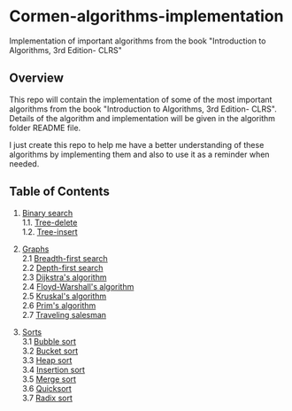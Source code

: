 # Cormen-algorithms-implementation
Implementation of important algorithms from the book  "Introduction to Algorithms, 3rd Edition- CLRS"

## Overview

This repo will contain the implementation of some of the most important algorithms from the book  "Introduction to Algorithms, 3rd Edition- CLRS". Details of the algorithm and implementation will be given in the algorithm folder README file.

I just create this repo to help me have a better understanding of these algorithms by implementing them and also to use it as a reminder when needed.

## Table of Contents
1. [Binary search](./Binary\search)   
  1.1. [Tree-delete](./Binary\search/Tree-delete/README.md)   
  1.2. [Tree-insert](./Binary\search/Tree-insert/README.md)   
  
2. [Graphs](./Graphs)   
  2.1 [Breadth-first search](./Graphs/Breadth-first\search/README.md)   
  2.2 [Depth-first search](./Graphs/Depth-first\search/README.md)   
  2.3 [Dijkstra's algorithm](./Graphs/Dijkstra's\algorithm/README.md)   
  2.4 [Floyd-Warshall's algorithm](./Graphs/Floyd-Warshall/README.md)    
  2.5 [Kruskal's algorithm](./Graphs/Kruskal's\algorithm/README.md)   
  2.6 [Prim's algorithm](./Graphs/Prim's\algorithm/README.md)    
  2.7 [Traveling salesman](./Graphs/Traveling\salesman/README.md)   
  
3. [Sorts](./Sorts)   
  3.1 [Bubble sort](./Sorts/Bubble\sort/README.md)   
  3.2 [Bucket sort](./Sorts/Bucket\sort/README.md)  
  3.3 [Heap sort](./Sorts/Heapsort/README.md)   
  3.4 [Insertion sort](./Sorts/Insertion\sort/README.md)    
  3.5 [Merge sort](./Sorts/Merge\sort/README.md)    
  3.6 [Quicksort](./Sorts/Quick\sort/README.md)   
  3.7 [Radix sort](./Sorts/Radix\sort/README.md)
